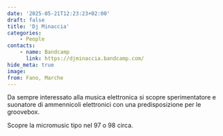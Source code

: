 ```yaml
---
date: '2025-05-21T12:23:23+02:00'
draft: false
title: 'Dj Minaccia'
categories:
    - People
contacts:
    - name: Bandcamp
      link: https://djminaccia.bandcamp.com/
hide_meta: true
image: 
from: Fano, Marche
---
```


Da sempre interessato alla musica elettronica si scopre sperimentatore e suonatore di ammennicoli elettronici con una predisposizione per le groovebox.

Scopre la micromusic tipo nel 97 o 98 circa.